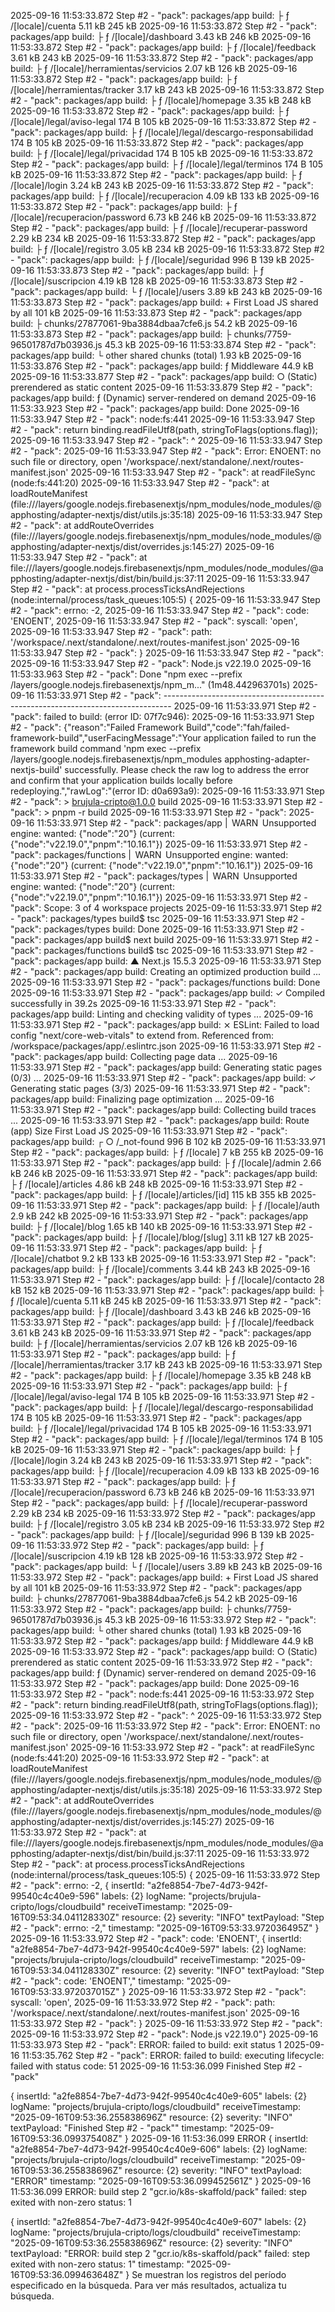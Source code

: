 2025-09-16 11:53:33.872
Step #2 - "pack": packages/app build: ├ ƒ /[locale]/cuenta                          5.11 kB         245 kB
2025-09-16 11:53:33.872
Step #2 - "pack": packages/app build: ├ ƒ /[locale]/dashboard                       3.43 kB         246 kB
2025-09-16 11:53:33.872
Step #2 - "pack": packages/app build: ├ ƒ /[locale]/feedback                        3.61 kB         243 kB
2025-09-16 11:53:33.872
Step #2 - "pack": packages/app build: ├ ƒ /[locale]/herramientas/servicios          2.07 kB         126 kB
2025-09-16 11:53:33.872
Step #2 - "pack": packages/app build: ├ ƒ /[locale]/herramientas/tracker            3.17 kB         243 kB
2025-09-16 11:53:33.872
Step #2 - "pack": packages/app build: ├ ƒ /[locale]/homepage                        3.35 kB         248 kB
2025-09-16 11:53:33.872
Step #2 - "pack": packages/app build: ├ ƒ /[locale]/legal/aviso-legal                 174 B         105 kB
2025-09-16 11:53:33.872
Step #2 - "pack": packages/app build: ├ ƒ /[locale]/legal/descargo-responsabilidad    174 B         105 kB
2025-09-16 11:53:33.872
Step #2 - "pack": packages/app build: ├ ƒ /[locale]/legal/privacidad                  174 B         105 kB
2025-09-16 11:53:33.872
Step #2 - "pack": packages/app build: ├ ƒ /[locale]/legal/terminos                    174 B         105 kB
2025-09-16 11:53:33.872
Step #2 - "pack": packages/app build: ├ ƒ /[locale]/login                           3.24 kB         243 kB
2025-09-16 11:53:33.872
Step #2 - "pack": packages/app build: ├ ƒ /[locale]/recuperacion                    4.09 kB         133 kB
2025-09-16 11:53:33.872
Step #2 - "pack": packages/app build: ├ ƒ /[locale]/recuperacion/password           6.73 kB         246 kB
2025-09-16 11:53:33.872
Step #2 - "pack": packages/app build: ├ ƒ /[locale]/recuperar-password              2.29 kB         234 kB
2025-09-16 11:53:33.872
Step #2 - "pack": packages/app build: ├ ƒ /[locale]/registro                        3.05 kB         234 kB
2025-09-16 11:53:33.872
Step #2 - "pack": packages/app build: ├ ƒ /[locale]/seguridad                         996 B         139 kB
2025-09-16 11:53:33.873
Step #2 - "pack": packages/app build: ├ ƒ /[locale]/suscripcion                     4.19 kB         128 kB
2025-09-16 11:53:33.873
Step #2 - "pack": packages/app build: └ ƒ /[locale]/users                           3.89 kB         243 kB
2025-09-16 11:53:33.873
Step #2 - "pack": packages/app build: + First Load JS shared by all                  101 kB
2025-09-16 11:53:33.873
Step #2 - "pack": packages/app build:   ├ chunks/27877061-9ba3884dbaa7cfe6.js       54.2 kB
2025-09-16 11:53:33.873
Step #2 - "pack": packages/app build:   ├ chunks/7759-96501787d7b03936.js           45.3 kB
2025-09-16 11:53:33.874
Step #2 - "pack": packages/app build:   └ other shared chunks (total)               1.93 kB
2025-09-16 11:53:33.876
Step #2 - "pack": packages/app build: ƒ Middleware                                  44.9 kB
2025-09-16 11:53:33.877
Step #2 - "pack": packages/app build: ○  (Static)   prerendered as static content
2025-09-16 11:53:33.879
Step #2 - "pack": packages/app build: ƒ  (Dynamic)  server-rendered on demand
2025-09-16 11:53:33.923
Step #2 - "pack": packages/app build: Done
2025-09-16 11:53:33.947
Step #2 - "pack": node:fs:441
2025-09-16 11:53:33.947
Step #2 - "pack":     return binding.readFileUtf8(path, stringToFlags(options.flag));
2025-09-16 11:53:33.947
Step #2 - "pack":                    ^
2025-09-16 11:53:33.947
Step #2 - "pack": 
2025-09-16 11:53:33.947
Step #2 - "pack": Error: ENOENT: no such file or directory, open '/workspace/.next/standalone/.next/routes-manifest.json'
2025-09-16 11:53:33.947
Step #2 - "pack":     at readFileSync (node:fs:441:20)
2025-09-16 11:53:33.947
Step #2 - "pack":     at loadRouteManifest (file:///layers/google.nodejs.firebasenextjs/npm_modules/node_modules/@apphosting/adapter-nextjs/dist/utils.js:35:18)
2025-09-16 11:53:33.947
Step #2 - "pack":     at addRouteOverrides (file:///layers/google.nodejs.firebasenextjs/npm_modules/node_modules/@apphosting/adapter-nextjs/dist/overrides.js:145:27)
2025-09-16 11:53:33.947
Step #2 - "pack":     at file:///layers/google.nodejs.firebasenextjs/npm_modules/node_modules/@apphosting/adapter-nextjs/dist/bin/build.js:37:11
2025-09-16 11:53:33.947
Step #2 - "pack":     at process.processTicksAndRejections (node:internal/process/task_queues:105:5) {
2025-09-16 11:53:33.947
Step #2 - "pack":   errno: -2,
2025-09-16 11:53:33.947
Step #2 - "pack":   code: 'ENOENT',
2025-09-16 11:53:33.947
Step #2 - "pack":   syscall: 'open',
2025-09-16 11:53:33.947
Step #2 - "pack":   path: '/workspace/.next/standalone/.next/routes-manifest.json'
2025-09-16 11:53:33.947
Step #2 - "pack": }
2025-09-16 11:53:33.947
Step #2 - "pack": 
2025-09-16 11:53:33.947
Step #2 - "pack": Node.js v22.19.0
2025-09-16 11:53:33.963
Step #2 - "pack": Done "npm exec --prefix /layers/google.nodejs.firebasenextjs/npm_m..." (1m48.442963701s)
2025-09-16 11:53:33.971
Step #2 - "pack": --------------------------------------------------------------------------------
2025-09-16 11:53:33.971
Step #2 - "pack": failed to build: (error ID: 07f7c946):
2025-09-16 11:53:33.971
Step #2 - "pack": {"reason":"Failed Framework Build","code":"fah/failed-framework-build","userFacingMessage":"Your application failed to run the framework build command 'npm exec --prefix /layers/google.nodejs.firebasenextjs/npm_modules apphosting-adapter-nextjs-build' successfully. Please check the raw log to address the error and confirm that your application builds locally before redeploying.","rawLog":"(error ID: d0a693a9):
2025-09-16 11:53:33.971
Step #2 - "pack": > brujula-cripto@1.0.0 build
2025-09-16 11:53:33.971
Step #2 - "pack": > pnpm -r build
2025-09-16 11:53:33.971
Step #2 - "pack": 
2025-09-16 11:53:33.971
Step #2 - "pack": packages/app                             |  WARN  Unsupported engine: wanted: {"node":"20"} (current: {"node":"v22.19.0","pnpm":"10.16.1"})
2025-09-16 11:53:33.971
Step #2 - "pack": packages/functions                       |  WARN  Unsupported engine: wanted: {"node":"20"} (current: {"node":"v22.19.0","pnpm":"10.16.1"})
2025-09-16 11:53:33.971
Step #2 - "pack": packages/types                           |  WARN  Unsupported engine: wanted: {"node":"20"} (current: {"node":"v22.19.0","pnpm":"10.16.1"})
2025-09-16 11:53:33.971
Step #2 - "pack": Scope: 3 of 4 workspace projects
2025-09-16 11:53:33.971
Step #2 - "pack": packages/types build$ tsc
2025-09-16 11:53:33.971
Step #2 - "pack": packages/types build: Done
2025-09-16 11:53:33.971
Step #2 - "pack": packages/app build$ next build
2025-09-16 11:53:33.971
Step #2 - "pack": packages/functions build$ tsc
2025-09-16 11:53:33.971
Step #2 - "pack": packages/app build:    ▲ Next.js 15.5.3
2025-09-16 11:53:33.971
Step #2 - "pack": packages/app build:    Creating an optimized production build ...
2025-09-16 11:53:33.971
Step #2 - "pack": packages/functions build: Done
2025-09-16 11:53:33.971
Step #2 - "pack": packages/app build:  ✓ Compiled successfully in 39.2s
2025-09-16 11:53:33.971
Step #2 - "pack": packages/app build:    Linting and checking validity of types ...
2025-09-16 11:53:33.971
Step #2 - "pack": packages/app build:  ⨯ ESLint: Failed to load config "next/core-web-vitals" to extend from. Referenced from: /workspace/packages/app/.eslintrc.json
2025-09-16 11:53:33.971
Step #2 - "pack": packages/app build:    Collecting page data ...
2025-09-16 11:53:33.971
Step #2 - "pack": packages/app build:    Generating static pages (0/3) ...
2025-09-16 11:53:33.971
Step #2 - "pack": packages/app build:  ✓ Generating static pages (3/3)
2025-09-16 11:53:33.971
Step #2 - "pack": packages/app build:    Finalizing page optimization ...
2025-09-16 11:53:33.971
Step #2 - "pack": packages/app build:    Collecting build traces ...
2025-09-16 11:53:33.971
Step #2 - "pack": packages/app build: Route (app)                                      Size  First Load JS
2025-09-16 11:53:33.971
Step #2 - "pack": packages/app build: ┌ ○ /_not-found                                 996 B         102 kB
2025-09-16 11:53:33.971
Step #2 - "pack": packages/app build: ├ ƒ /[locale]                                    7 kB         255 kB
2025-09-16 11:53:33.971
Step #2 - "pack": packages/app build: ├ ƒ /[locale]/admin                           2.66 kB         246 kB
2025-09-16 11:53:33.971
Step #2 - "pack": packages/app build: ├ ƒ /[locale]/articles                        4.86 kB         248 kB
2025-09-16 11:53:33.971
Step #2 - "pack": packages/app build: ├ ƒ /[locale]/articles/[id]                    115 kB         355 kB
2025-09-16 11:53:33.971
Step #2 - "pack": packages/app build: ├ ƒ /[locale]/auth                             2.9 kB         242 kB
2025-09-16 11:53:33.971
Step #2 - "pack": packages/app build: ├ ƒ /[locale]/blog                            1.65 kB         140 kB
2025-09-16 11:53:33.971
Step #2 - "pack": packages/app build: ├ ƒ /[locale]/blog/[slug]                     3.11 kB         127 kB
2025-09-16 11:53:33.971
Step #2 - "pack": packages/app build: ├ ƒ /[locale]/chatbot                          9.2 kB         133 kB
2025-09-16 11:53:33.971
Step #2 - "pack": packages/app build: ├ ƒ /[locale]/comments                        3.44 kB         243 kB
2025-09-16 11:53:33.971
Step #2 - "pack": packages/app build: ├ ƒ /[locale]/contacto                          28 kB         152 kB
2025-09-16 11:53:33.971
Step #2 - "pack": packages/app build: ├ ƒ /[locale]/cuenta                          5.11 kB         245 kB
2025-09-16 11:53:33.971
Step #2 - "pack": packages/app build: ├ ƒ /[locale]/dashboard                       3.43 kB         246 kB
2025-09-16 11:53:33.971
Step #2 - "pack": packages/app build: ├ ƒ /[locale]/feedback                        3.61 kB         243 kB
2025-09-16 11:53:33.971
Step #2 - "pack": packages/app build: ├ ƒ /[locale]/herramientas/servicios          2.07 kB         126 kB
2025-09-16 11:53:33.971
Step #2 - "pack": packages/app build: ├ ƒ /[locale]/herramientas/tracker            3.17 kB         243 kB
2025-09-16 11:53:33.971
Step #2 - "pack": packages/app build: ├ ƒ /[locale]/homepage                        3.35 kB         248 kB
2025-09-16 11:53:33.971
Step #2 - "pack": packages/app build: ├ ƒ /[locale]/legal/aviso-legal                 174 B         105 kB
2025-09-16 11:53:33.971
Step #2 - "pack": packages/app build: ├ ƒ /[locale]/legal/descargo-responsabilidad    174 B         105 kB
2025-09-16 11:53:33.971
Step #2 - "pack": packages/app build: ├ ƒ /[locale]/legal/privacidad                  174 B         105 kB
2025-09-16 11:53:33.971
Step #2 - "pack": packages/app build: ├ ƒ /[locale]/legal/terminos                    174 B         105 kB
2025-09-16 11:53:33.971
Step #2 - "pack": packages/app build: ├ ƒ /[locale]/login                           3.24 kB         243 kB
2025-09-16 11:53:33.971
Step #2 - "pack": packages/app build: ├ ƒ /[locale]/recuperacion                    4.09 kB         133 kB
2025-09-16 11:53:33.971
Step #2 - "pack": packages/app build: ├ ƒ /[locale]/recuperacion/password           6.73 kB         246 kB
2025-09-16 11:53:33.971
Step #2 - "pack": packages/app build: ├ ƒ /[locale]/recuperar-password              2.29 kB         234 kB
2025-09-16 11:53:33.972
Step #2 - "pack": packages/app build: ├ ƒ /[locale]/registro                        3.05 kB         234 kB
2025-09-16 11:53:33.972
Step #2 - "pack": packages/app build: ├ ƒ /[locale]/seguridad                         996 B         139 kB
2025-09-16 11:53:33.972
Step #2 - "pack": packages/app build: ├ ƒ /[locale]/suscripcion                     4.19 kB         128 kB
2025-09-16 11:53:33.972
Step #2 - "pack": packages/app build: └ ƒ /[locale]/users                           3.89 kB         243 kB
2025-09-16 11:53:33.972
Step #2 - "pack": packages/app build: + First Load JS shared by all                  101 kB
2025-09-16 11:53:33.972
Step #2 - "pack": packages/app build:   ├ chunks/27877061-9ba3884dbaa7cfe6.js       54.2 kB
2025-09-16 11:53:33.972
Step #2 - "pack": packages/app build:   ├ chunks/7759-96501787d7b03936.js           45.3 kB
2025-09-16 11:53:33.972
Step #2 - "pack": packages/app build:   └ other shared chunks (total)               1.93 kB
2025-09-16 11:53:33.972
Step #2 - "pack": packages/app build: ƒ Middleware                                  44.9 kB
2025-09-16 11:53:33.972
Step #2 - "pack": packages/app build: ○  (Static)   prerendered as static content
2025-09-16 11:53:33.972
Step #2 - "pack": packages/app build: ƒ  (Dynamic)  server-rendered on demand
2025-09-16 11:53:33.972
Step #2 - "pack": packages/app build: Done
2025-09-16 11:53:33.972
Step #2 - "pack": node:fs:441
2025-09-16 11:53:33.972
Step #2 - "pack":     return binding.readFileUtf8(path, stringToFlags(options.flag));
2025-09-16 11:53:33.972
Step #2 - "pack":                    ^
2025-09-16 11:53:33.972
Step #2 - "pack": 
2025-09-16 11:53:33.972
Step #2 - "pack": Error: ENOENT: no such file or directory, open '/workspace/.next/standalone/.next/routes-manifest.json'
2025-09-16 11:53:33.972
Step #2 - "pack":     at readFileSync (node:fs:441:20)
2025-09-16 11:53:33.972
Step #2 - "pack":     at loadRouteManifest (file:///layers/google.nodejs.firebasenextjs/npm_modules/node_modules/@apphosting/adapter-nextjs/dist/utils.js:35:18)
2025-09-16 11:53:33.972
Step #2 - "pack":     at addRouteOverrides (file:///layers/google.nodejs.firebasenextjs/npm_modules/node_modules/@apphosting/adapter-nextjs/dist/overrides.js:145:27)
2025-09-16 11:53:33.972
Step #2 - "pack":     at file:///layers/google.nodejs.firebasenextjs/npm_modules/node_modules/@apphosting/adapter-nextjs/dist/bin/build.js:37:11
2025-09-16 11:53:33.972
Step #2 - "pack":     at process.processTicksAndRejections (node:internal/process/task_queues:105:5) {
2025-09-16 11:53:33.972
Step #2 - "pack":   errno: -2,
{
insertId: "a2fe8854-7be7-4d73-942f-99540c4c40e9-596"
labels: {2}
logName: "projects/brujula-cripto/logs/cloudbuild"
receiveTimestamp: "2025-09-16T09:53:34.041128330Z"
resource: {2}
severity: "INFO"
textPayload: "Step #2 - "pack":   errno: -2,"
timestamp: "2025-09-16T09:53:33.972036495Z"
}
2025-09-16 11:53:33.972
Step #2 - "pack":   code: 'ENOENT',
{
insertId: "a2fe8854-7be7-4d73-942f-99540c4c40e9-597"
labels: {2}
logName: "projects/brujula-cripto/logs/cloudbuild"
receiveTimestamp: "2025-09-16T09:53:34.041128330Z"
resource: {2}
severity: "INFO"
textPayload: "Step #2 - "pack":   code: 'ENOENT',"
timestamp: "2025-09-16T09:53:33.972037015Z"
}
2025-09-16 11:53:33.972
Step #2 - "pack":   syscall: 'open',
2025-09-16 11:53:33.972
Step #2 - "pack":   path: '/workspace/.next/standalone/.next/routes-manifest.json'
2025-09-16 11:53:33.972
Step #2 - "pack": }
2025-09-16 11:53:33.972
Step #2 - "pack": 
2025-09-16 11:53:33.972
Step #2 - "pack": Node.js v22.19.0"}
2025-09-16 11:53:33.973
Step #2 - "pack": ERROR: failed to build: exit status 1
2025-09-16 11:53:35.762
Step #2 - "pack": ERROR: failed to build: executing lifecycle: failed with status code: 51
2025-09-16 11:53:36.099
Finished Step #2 - "pack"

{
insertId: "a2fe8854-7be7-4d73-942f-99540c4c40e9-605"
labels: {2}
logName: "projects/brujula-cripto/logs/cloudbuild"
receiveTimestamp: "2025-09-16T09:53:36.255838696Z"
resource: {2}
severity: "INFO"
textPayload: "Finished Step #2 - "pack""
timestamp: "2025-09-16T09:53:36.099375408Z"
}
2025-09-16 11:53:36.099
ERROR
{
insertId: "a2fe8854-7be7-4d73-942f-99540c4c40e9-606"
labels: {2}
logName: "projects/brujula-cripto/logs/cloudbuild"
receiveTimestamp: "2025-09-16T09:53:36.255838696Z"
resource: {2}
severity: "INFO"
textPayload: "ERROR"
timestamp: "2025-09-16T09:53:36.099452561Z"
}
2025-09-16 11:53:36.099
ERROR: build step 2 "gcr.io/k8s-skaffold/pack" failed: step exited with non-zero status: 1

{
insertId: "a2fe8854-7be7-4d73-942f-99540c4c40e9-607"
labels: {2}
logName: "projects/brujula-cripto/logs/cloudbuild"
receiveTimestamp: "2025-09-16T09:53:36.255838696Z"
resource: {2}
severity: "INFO"
textPayload: "ERROR: build step 2 "gcr.io/k8s-skaffold/pack" failed: step exited with non-zero status: 1"
timestamp: "2025-09-16T09:53:36.099463648Z"
}
Se muestran los registros del período especificado en la búsqueda. Para ver más resultados, actualiza tu búsqueda.